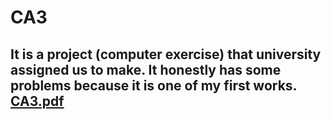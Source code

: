 # CA3
It is a project (computer exercise) that university assigned us to make.
It honestly has some problems because it is one of my first works.
<br>
[CA3.pdf](https://elearn4012.ut.ac.ir/pluginfile.php/420530/mod_assign/introattachment/0/ca3.pdf?forcedownload=1)
---
